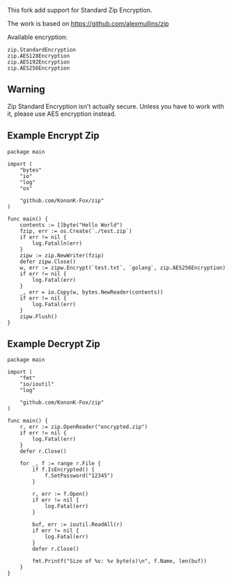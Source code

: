 This fork add support for Standard Zip Encryption.

The work is based on https://github.com/alexmullins/zip

Available encryption:

```
zip.StandardEncryption
zip.AES128Encryption
zip.AES192Encryption
zip.AES256Encryption
```

## Warning

Zip Standard Encryption isn't actually secure.
Unless you have to work with it, please use AES encryption instead.

## Example Encrypt Zip

```
package main

import (
	"bytes"
	"io"
	"log"
	"os"

	"github.com/KononK-Fox/zip"
)

func main() {
	contents := []byte("Hello World")
	fzip, err := os.Create(`./test.zip`)
	if err != nil {
		log.Fatalln(err)
	}
	zipw := zip.NewWriter(fzip)
	defer zipw.Close()
	w, err := zipw.Encrypt(`test.txt`, `golang`, zip.AES256Encryption)
	if err != nil {
		log.Fatal(err)
	}
	_, err = io.Copy(w, bytes.NewReader(contents))
	if err != nil {
		log.Fatal(err)
	}
	zipw.Flush()
}
```

## Example Decrypt Zip

```
package main

import (
	"fmt"
	"io/ioutil"
	"log"

	"github.com/KononK-Fox/zip"
)

func main() {
	r, err := zip.OpenReader("encrypted.zip")
	if err != nil {
		log.Fatal(err)
	}
	defer r.Close()

	for _, f := range r.File {
		if f.IsEncrypted() {
			f.SetPassword("12345")
		}

		r, err := f.Open()
		if err != nil {
			log.Fatal(err)
		}

		buf, err := ioutil.ReadAll(r)
		if err != nil {
			log.Fatal(err)
		}
		defer r.Close()

		fmt.Printf("Size of %v: %v byte(s)\n", f.Name, len(buf))
	}
}
```
